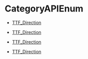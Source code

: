 # CategoryAPIEnum

<!-- DO NOT HAND-EDIT CATEGORY LISTS, THEY ARE AUTOGENERATED AND WILL BE OVERWRITTEN, BASED ON TAGS IN INDIVIDUAL PAGE FOOTERS. EDIT THOSE INSTEAD. -->
<!-- BEGIN CATEGORY LIST -->
- [TTF_Direction](TTF_Direction)
<!-- END CATEGORY LIST -->
- [TTF_Direction](TTF_Direction)
<!-- END CATEGORY LIST -->
- [TTF_Direction](TTF_Direction)
<!-- END CATEGORY LIST -->
- [TTF_Direction](TTF_Direction)
<!-- END CATEGORY LIST -->

